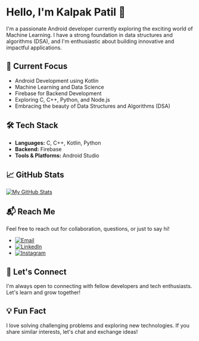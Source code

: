 # Hello, I'm Kalpak Patil 👋


I'm a passionate Android developer currently exploring the exciting world of Machine Learning. I have a strong foundation in data structures and algorithms (DSA), and I'm enthusiastic about building innovative and impactful applications.

## 🚀 Current Focus

- Android Development using Kotlin
- Machine Learning and Data Science
- Firebase for Backend Development
- Exploring C, C++, Python, and Node.js
- Embracing the beauty of Data Structures and Algorithms (DSA)

## 🛠️ Tech Stack

- **Languages:** C, C++, Kotlin, Python  
- **Backend:** Firebase
- **Tools & Platforms:** Android Studio

## 📈 GitHub Stats

[![My GitHub Stats](https://github-readme-stats.vercel.app/api?username=Patil-Kalpak&show_icons=true&hide_title=true)](https://github.com/Patil-Kalpak)

## 📬 Reach Me

Feel free to reach out for collaboration, questions, or just to say hi!

- [![Email](https://img.shields.io/badge/Email-Send%20a%20Message-informational)](mailto:kalpakpatil131@gmail.com)
- [![LinkedIn](https://img.shields.io/badge/LinkedIn-Connect-blue?logo=linkedin&logoColor=white)](https://www.linkedin.com/in/kalpakpatil/)
- [![Instagram](https://img.shields.io/badge/Instagram-Follow-ff69b4?logo=instagram&logoColor=white)](https://www.instagram.com/patil_.kalpak)

## 🤝 Let's Connect

I'm always open to connecting with fellow developers and tech enthusiasts. Let's learn and grow together!

## 💡 Fun Fact

I love solving challenging problems and exploring new technologies. If you share similar interests, let's chat and exchange ideas!


